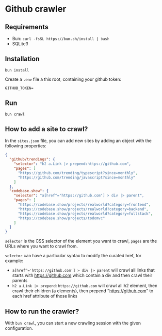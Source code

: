 # Github crawler

## Requirements

- Bun: `curl -fsSL https://bun.sh/install | bash`
- SQLite3

## Installation

`bun install`

Create a `.env` file a this root, containing your github token:

```
GITHUB_TOKEN=
```

## Run

`bun crawl`

## How to add a site to crawl?

In the `sites.json` file, you can add new sites by adding an object with the following properties:

```json
{
  "github/trendings": {
    "selector": "h2 a.Link |> prepend:https://github.com",
    "pages": [
      "https://github.com/trending/typescript?since=monthly",
      "https://github.com/trending/javascript?since=monthly"
    ]
  },
  "codebase.show": {
    "selector": "a[href^='https://github.com'] > div |> parent",
    "pages": [
      "https://codebase.show/projects/realworld?category=frontend",
      "https://codebase.show/projects/realworld?category=backend",
      "https://codebase.show/projects/realworld?category=fullstack",
      "https://codebase.show/projects/todomvc"
    ]
  }
}
```

`selector` is the CSS selector of the element you want to crawl, `pages` are the URLs where you want to crawl from.

`selector` can have a particular syntax to modify the curated href, for example:

- `a[href^='https://github.com'] > div |> parent` will crawl all links that starts with https://github.com which contain a div and then crawl their parents
- `h2 a.Link |> prepend:https://github.com` will crawl all h2 element, then crawl their children (a elements), then prepend "https://github.com" to each href attribute of those links

## How to run the crawler?

With `bun crawl`, you can start a new crawling session with the given configuration.
